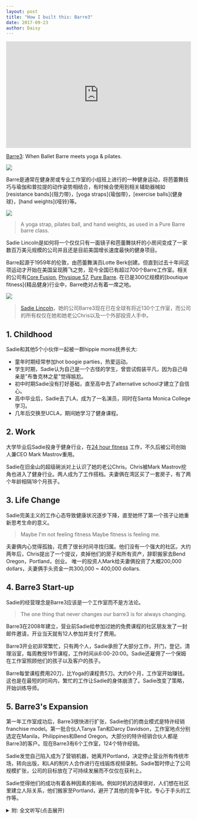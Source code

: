 ```yaml
---
layout: post
title: "How I built this: Barre3"
date: 2017-09-23
author: Daisy
---
```


<iframe src="https://www.npr.org/player/embed/549459732/549579955" width="100%" height="290" frameborder="0" scrolling="no" title="NPR embedded audio player"></iframe>

[Barre3](http://barre3.com): When Ballet Barre meets yoga & pilates.

![](https://upload.wikimedia.org/wikipedia/commons/6/61/Barre_class_5.jpg)

Barre是通常在健身房或专业工作室的小组班上进行的一种健身运动，将芭蕾舞技巧与瑜伽和普拉提的动作姿势相结合，有时候会使用到相关辅助器械如[resistance bands]{阻力带}，[yoga straps]{瑜伽带}，[exercise balls]{健身球}，[hand weights]{哑铃}等。

![](https://upload.wikimedia.org/wikipedia/commons/thumb/9/93/Barre_equipment.jpeg/600px-Barre_equipment.jpeg)

> A yoga strap, pilates ball, and hand weights, as used in a Pure Barre barre class.

Sadie Lincoln是如何将一个仅仅只有一面镜子和芭蕾舞扶杆的小房间变成了一家数百万美元规模的公司并且还是目前美国增长速度最快的健身项目。

Barre起源于1959年的伦敦，由芭蕾舞演员Lotte Berk创建。但直到过去十年间这项运动才开始在美国呈现腾飞之势，现今全国已有超过700个Barre工作室。相关的公司有[Core Fusion](http://www.corefusion.net.au), [Physique 57](https://physique57.com), [Pure Barre](http://purebarre.com). 在已是300亿规模的[boutique fitness]{精品健身}行业中，Barre绝对占有着一席之地。

![](https://barre3.com/assets/about/about-sadie_desktop-ce3433624ad0a1b55e200324256f0bcab775b964555830e5d39c0ad81bb1625c.jpg)

> [Sadie Lincoln](https://barre3.com/sadie)，她的公司Barre3现在已在全球有将近130个工作室，而公司的所有权仅在她和她老公Chris以及一个外部投资人手中。

## 1. Childhood

Sadie和其他5个小伙伴一起被一群hippie moms抚养长大:

 - 童年时期经常参加hot boogie parties，热爱运动。
 - 学生时期，Sadie认为自己是一个古怪的学生，曾尝试假装平凡，因为自己母亲是"布鲁克林之星"觉得尴尬。
 - 初中时期Sadie没有打好基础，直至高中去了alternative school才建立了自信心。
 - 高中毕业后，Sadie去了LA，成为了一名演员，同时在Santa Monica College学习。
 - 几年后交换至UCLA，期间她学习了健身课程。

## 2. Work

大学毕业后Sadie投身于健身行业，在[24 hour fitness](https://www.24hourfitness.com) 工作，不久后被公司创始人兼CEO Mark Mastrov重用。

Sadie在旧金山的超级碗派对上认识了她的老公Chris。Chris被Mark Mastrov挖角也进入了健身行业。两人成为了工作搭档。夫妻俩在湾区买了一套房子，有了两个年龄相隔18个月孩子。

## 3. Life Change 

Sadie完美主义的工作心态导致健康状况逐步下降，直至她怀了第一个孩子让她重新思考生命的意义。

> Maybe I'm not feeling fitness Maybe fitness is feeling me.

夫妻俩内心觉得孤独，花费了很长时间寻找归属。他们没有一个强大的社区。大约两年后，Chris提出了一个提议，卖掉他们的房子和所有资产，辞职搬家去Bend Oregon，Portland，创业。 唯一的投资人Mark给夫妻俩投资了大概200,000 dollars，夫妻俩手头资金一共300,000 ~ 400,000 dollars.

## 4. Barre3 Start-up

Sadie的经营理念是Barre3应该是一个工作室而不是方法论。

> The one thing that never changes our barre3 is for always changing.

Barre3在2008年建立，营业前Sadie给参加过她的免费课程的社区朋友发了一封邮件邀请，开业当天就有12人参加并支付了费用。

Barre3开业初非常繁忙，只有两个人，Sadie承担了大部分工作，开门，登记，清理浴室，每周教授19节课程，工作时间从6:00-20:00。Sadie还雇佣了一个保姆在工作室照顾他们的孩子以及客户的孩子。

Barre每堂课程费用20刀，比Yoga的课程贵5刀。大约6个月，工作室开始赚钱。这也是在最短的时间内，繁忙的工作让Sadie的身体崩溃了。Sadie改变了策略，开始训练导师。

## 5. Barre3's Expansion

第一年工作室成功后，Barre3很快进行扩张，Sadie他们的商业模式是特许经销franchise model。第一批合伙人Tanya Tan和Darcy Davidson，工作室地点分别选定在Manila，Philippines和Bend Oregon。大部分的特许经销合伙人都是Barre3的客户。现在Barre3有6个工作室，124个特许经销。

Sadie发觉自己陷入成为了营销机器，她离开Portland，决定停止营业所有传统市场，转向出版，和LA的制片人合作进行在线锻炼视频录制。Sadie暂时停止了公司规模扩张，公司的目标放在了可持续发展而不仅仅在获利上。

Sadie觉得他们的成功有着各种因素的影响。例如时机的选择很对，人们想在社区里建立人际关系，他们搬家至Portland，避开了其他的竞争干扰，专心于手头的工作等。

<details markdown="1"><summary> 附: 全文听写(点击展开)</summary>
One evening we put kids to bed in the living room. Chris came up to me and he pulled the spreadsheet out of his pocket 
and he said I've hold this in my pocket for couple weeks. He opened it up, a new wishes spreadsheet, a model of how we could sell our home， all our possessions and drop out and not work for a year -- that is the start to built what we built.

How Sadie Lincoln turned the room with mirrors and ballet barre into a multi million dollar company that's now one of the fastest growing fitness programs in the US.

If you take a little bit of pilates &yoga through some ballet into the makes, you get barre

"when ballet barre meets yoga &pilates"

It's actually been around since 1959 when a former ballerina named Lotte Berk invent whole concept in London but it didn't really begin to take off in the US until this past decade.
And today there are over 700 barre studios around the country. Companies like core fusion, physique 57, pure barre. People who go to barre classes are overwhelmingly women, most of them are just going for the exercises, they actually connected to the culture around whole barre movement. it's  about building confidence and "steam", but it's also big business. The whole "" fitness sector which barre is definitely a part of  is now a 30 billion industry. And one of the best known fitness barre Sadie Lincoln, her company barre3 now has about 130 locations all around the world. And company is still privately owned by Sadie and her husband Chris and just one outside investor.
All of this made them rich & celebrity fitness grew.

Sadie's mum and her four best friend drop-out 
They were living in California, yet they found each other They are kind of Gypsy like they are travelling around together. They ended up in Desino Mexico and each of them ended up have a child. The dads are sweat. They basically raised their kids "clubdively" 

It was a time of exploration. It's a time for them to go in work, look inside, live close to nature, create and discover a new way of living. 
There are 6 kids all together.  
Was fitness part of your early childhood?
We used to do "what we hot boogie" parties put on a red record and boogie. Dance on butts off "...Beatles" Loving moving
How did your mom "" me?
First of all, we're often on footsteps. Once they got secure, they created their own business. They created a newspaper called "what's happening", weekly publication.
Did you sometimes feel like a weird kid/different kid? Yes. I tried to play normal.  
Were you embarrassed?  My mom was Brooklyn star. They were cool, smoking weed before it's legal. 
I was a horrible student in high school. I went to alternative school. I did a great deal of confidence there. We did pottery, dance, music, but I didn't learn the basics. middle school  didn't have the foundation nor interest. I just can survive on having fun.
After high school. Sadie took off to LA. She become an actor, in the meantime she takes classes in Santa Monica College. A couple years end she transfer to UCLA.
During that time she really into fitness classes. 
After college Sadie decide to look for work in the fitness industry.
I landed a job in company 24 hours fitness and she wanted to move to San Francisco.
She was hired to run all of the group "backsize" for 25 gyms.   They were acquiring gyms at a rapid pay. We had around 50 gyms  I ended up "" for 11 years  when I left we had 430 locations.  
A massive explosive gross. 
Around 1~2 years she ended up reporting directly to CEO Mark Mastrov.
Everything from sells to brand strategy which is her favorite.
She traveled all over the world, Asia, Spain, Italy. Besides 24 fitness she became partner of gyms in Russia.

She met her husband Chris in San Francisco at super bowl party.
He worked at a startup 'surfer' company.  
Chris had couple launches with Mark, Mark pulled Chris into the  loop as well. 
Mark put us on projects together, It was a wonderful testing ground as business partner how we work together.
We bought a house in bay area. We had two children back to back  18 month apart. 
Any crisis?  Make a big life change？
The first crisis for me I think happen before I was pregnant with my first child. I have a booming business, my career is booming. I was making a great salary. We are buying a house all that good staff.
My own health was declining. I didn't feel good.
I just been 'emerge' in fitness industry  wasn't working in my own body.I was really uncomfortable of my skin. I didn't feel alive inside. I was working out very hard every day, counting how many calories I was eating/ expanding. Scientific calories in/out.
What changed? The alternate opportunities to realize ""
inside your body   baby  connected and happy   
what health really was? following someone else formula
I started do yoga at home. Maybe I'm not feeling fitness Maybe fitness is feeling me. I'm probably not alone.
We were lonely, really lonely as a couple
We were having a hard time finding belongings. We didn't have strong community.
-----以下未经修改---
Just you and me     he was having a bad time relating to business as he was managing the studios  managing 24hours fitness  I remember this moment  walking into the room and he was on speak phone   manager was working with coaching him   they were on an unconference call   
we feel empty 
maybe 2 years  he come up with all kinds of different business plans from plant watering business to pizza nail studios  backdrop  he had a good job  I think things moving along very well 
one evening we put the kids bed  we were in living room  Chris came up to me  A model how we could sell our home all our possessions and move to "" and drop out and not work for a year
outrageous idea  one of the hottest things he's ever done
every single penny into a dream job that might fail but we don't care
try to build a life for ourselves that will feel free
that was the start to building what we built with barre 3
with the money you move to Oregon?
we ended up deciding on Portland 
how much cash did you guys has to live on?
we went down one car  we parked all our belongings in the car 
and moving van we moved our two kids and a cat to Portland Oregon rent a small little house 
how much did you put towards this business idea?
only investment is Mark  he gives us a small investment  under 200000 dollars  the house we probably has 300000~400000   life savings  that was the cushion 
pull much of that into this business idea
what was the concept?
I became enamored with studio culture and going to yoga studios going to barre studios   in late 90s early 2000 barre was really igniting in New York and San Fransisco
barre? barre back then was based of Lotte Berk Method which she was a dancer  basic ballet barre  her first instructors start the first barre studios Core Fusion, Physique 57, The Bar Method
take these classes   I was treat by them 
for one thing they were reminded me of sort of an contemporary 'jazz sized' to be honest
and then using the ballet barre as a prog just has this instinct grace and art and 'inheritage' really attractive to me
when you decided to open a barre studio   competitors outside  
different  by try customers by doing this
we move to Portland     there was no barre around us
I loved using ballet barre "" pilates & small movements & music 
I want to create a studio that instead of being something  being  an answer  being a methodology   Sadie Lincoln's method or Barre 3 method  just want to be an exercise experience 
from the very beginning  "" menu
the very first sentence is 
the one thing that never changes our barre3 is for always changing.   at the very beginning of class every instructors will start by saying 
welcome to barre3, I gave you 4 permission to do something different "than I say"
your only job is to listen not to me but yourself 
I'm your guide, we're going to turn the music on and to show you how you lend your body and want you to make it your own.
just as an idea introduce people  when you passed by the studio and you saw the thing barre3  a lot of people  men would say "what is this barre?" "what is this thing?" the first thought
I had a tag line at the beginning "when ballet barre meets yoga and pilates"
how did you come up with the routine ? did you spend like weeks and months kind of writing it down or ?
20 years all different concepts  I started to piece together
the concepts that balance the body  so I really focus on working  apposing muscle groups and every exercise  
If I work the "" equally with the ""
I had this whole system.
when you open your doors it is August 2008? Y
Was it right away with it like a hit to people?  people like to come in? or curiosity
Before I even open our studio I taught free classes upstairs 
the day we finally got the permit to open the doors
I send an email to the community that was coming to my free classes 
I said hey I got my certificate of "", I'm going to teach class tonight 
I thought maybe a couple of people will show up  my friends  
12 people showed and paid that night  send out email to 45
this is gona work
hire a babysitter to be at the studio, so their kids and their clients' kids can also come to the studio.
busy mom of two kids   we want to have a community  we want to plays when we can attract people that were inspirational, thoughtful, connected, exciting to be around 
It was just two of us at the beginning. 
one of my girlfriends who would move to the bay area, she taught one or two classes in the evening.
but I check everybody in, open the door, check everybody in   clean the bathroom, taught 19 classes, 6am to 8pm. I was there 
I knew every single client 
Mary Ellen, she was the first person to sign the membership.
how much did you have to pay the class   20 dollars 
was it cheap?  around 5 dollars more than yoga 
how much runway did you have before this had actually start making a profit? I think our return was maybe 6 months also.
pretty quick return   starting with 19 classes a week 10~12people 
you must be stress out？ Yeah
teaching 19 classes a week is not healthy It is not balance.
the shortest story is my body broke. 
my mom says honey, you're embodying your business
because I was walking around like a 90-year old women with my back slipover
"this isn't good" that was a moment I was training instructors at the time I did have some relief  but I learned that to be healthy it really is OK to pause, to not move, to not achieve, to not to have an outlook expression of what exercise means.
you still manage to open up a second location pretty fast right?
the first year we are open we put up a tab on our website that's grow with us   we got instant interest 
what that mean, like start your own barre 3?
we knew we had / we grew up an industry we knew how to run multi operations  so going into barre 3 we thought let's open maybe open twenty of this in the specific northwest
our model should be franchise?
we have this unique knowledge with "" industries
so instead of raising money to open our own  let's look into this franchise model  which is really ultimately about 'empowering' someone else 
to invest in this idea that we have our wisdom and open up their own business 
so instead of going to venture capitalized   banks or what ever 
you didn't have to / want to be beholding to institutional money
instead I was really excited about the idea of being beholding  into other people just like me    who had a dream want to open their own business   and be able to make their own 
where was the second location?
our first two partners design were the Philippines and Manila and Bend Oregon 
so you franchised immediately to manila 
this women came  her name is Tanya Tan   she was in the states and discovered us  and her family is very 'entrepreneur ial '
they have a family business and their children each have different business models  and she is the youngest '' children  she chose barre 3
because you and Chris had this experience at 24hours fitness 
franchising   you know how to "instruct' it 
we were bullish that way  exciting  adventure  we knew we could do it internationally with the right partner
and then Darcy in Bend was close enough  and she was coming to class  really a part of our tribe  shortly after that was 'carry' who opened ''  20 minutes away  so most of our franchise partners were our clients    so they came to barre3, loved barre3, knew barre3, when owner operated it 
unlike some franchisees   our franchisees own and operate 
live and breath a product    teach and manage and be the face of it   we had Jerry Murrell on the shows, the founder five guys  which is like what's the fastest growing very different business from yours--burgers and fries
he was supposed to it like all his son part of five guys  they were like "Dad, let's do this." and he really didn't want to do because to him like the burgers    they were serving fries   it was great  it keep controlling the quality   completely 'oppose' the idea  he feels differently today 
were you nervous about handing over your concepts to somebody like screw it up? 
no  I really do believe in people    our product isn't a burger  it's a person  it's someone teaching a class and I cannot pretend be able to control that   because I can't control other people nor do I want to 
It's a creative person  you spend a years on honing  there's no way that you just hand it over and say go run with it  you had get there mentally I have to assume
It's person by person   we would meet with these people and see if there is a deep connection    I believed in our training program I believe in my ability  eduction  I love training and developing people 
bring to fitness this idea    teaching and true teacher 
teachers who really brought something out of me   
they had the answers  they spark something inside of me that made me realize I have the answers  and I love doing that with body /movement  I love showing people that you can first of all run your own studio and you can do it your own way 
here is our blue print   but you now get to go  and put your own finger print on it   because I do not want you to copy  this is not the Sadie Lincoln Method   entire grow-up company  and your true power   all of my owners is they connected with them   just like we were 'raised'   not the word "chain"  we are family of owners    
problems？  emotional   it's scary and emotional  those first partners took a big risk
when you franchise   you can't fire someone   you're in a partnership    it's for the long term   me and Chris our job is always keep that values up   so they see that importance being connected to something bigger   and you know that's really will drives me on beholding to all of these partners 
you're the CEO of the company? Y
How many locations do you guys on?
we own 6 locations and then we have 124 franchise
as you guys were just expanding /exploding growth   is this crazy?
right in the middle  I kinda of lost myself in it 
we were booming   we are getting a great price 
being a fitness celebrity in a way 
fell into marketing machine   leave Portland decide shut out all our traditional marketing 
I was in publications    working with producers in LA
everybody was telling me this way of speaking about fitness 
this is the ways about what you doing 
face of it  videos     you didn't want to embrace that? I did want because the idea of growing and serving the company that way was really exciting to me  and be able to get that kind of attention and to feel our business were super exciting 
that really helps
it went against my 'intuition' about not being 'a'
and I don't want to feed the messages that already so loud "loud and clear everywhere "
if you workout, you do these things you're gonna look like this 
I was getting trained by producers     get hair make up 
we have online workouts 
I hired a make-up person   be more self conscious about what I were on camera   I started to speak in different language 
under the videos  people who were commenting me  they were checking me    my clients  the people who are part of my movement were checking me at the door  
in terms of growing bigger   we've paused franchising for now 
being steel and comfortable     check in and see things 
if you look at a company as a person, we've decided to be steel.
what was the reason?    
could cashed out like majorly
feel like I want to be a bit of rabble, so I am seeking right now other CEOs, other founders ...
protect what I have    make a giant 
want to show the business community that you could do it that way
the value of not growing /selling 
companies are not profitable but they are sustainable 
breaking even every year
able them to hire more than a thousand people  lot's of companies focus on profit   not sustainability  just creating jobs for people 
you can do a 30 days extreme program with your body 
you know exercise every single day is nothing right 
drink tons of water  get 10 hours sleep every single day  leave lots of weights and get tremendous results  that's like exciting   
tremendously changing your body 
is that sustainable to exercise every single day until to be that '' not for most people 
it's a short term outcome and that is the story we sold over and over again with fitness
sustainability model of body   exercise 10 minutes a day being in touch with the food you're eating   that is ok to drink a glass of wine  the relationship is just as healthy as exercise  developing a long term relationship with exercise   sustainable actually going to benefit your posture you live longer ...
partner?
I can imagine a way of not working with Chris 
we talked about our business a lot 
how much of what happened to you guys  do a lot ? skill? ability?
timing is great for us   people want connection in community 
teacher   moving to Portland is just the right moment --focus

</details>